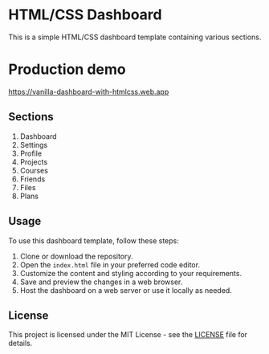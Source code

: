 # HTML/CSS Dashboard

This is a simple HTML/CSS dashboard template containing various sections.

# Production demo
https://vanilla-dashboard-with-htmlcss.web.app

## Sections

1. Dashboard
2. Settings
3. Profile
4. Projects
5. Courses
6. Friends
7. Files
8. Plans

## Usage

To use this dashboard template, follow these steps:

1. Clone or download the repository.
2. Open the `index.html` file in your preferred code editor.
3. Customize the content and styling according to your requirements.
4. Save and preview the changes in a web browser.
5. Host the dashboard on a web server or use it locally as needed.

## License

This project is licensed under the MIT License - see the [LICENSE](LICENSE) file for details.
